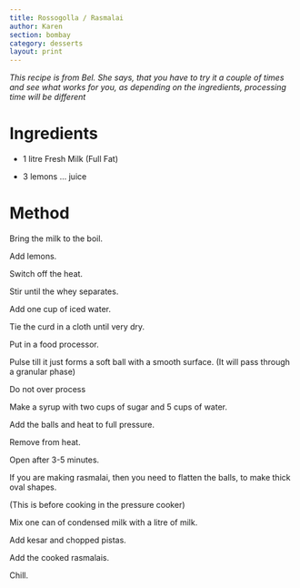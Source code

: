 ```yaml
---
title: Rossogolla / Rasmalai
author: Karen
section: bombay
category: desserts
layout: print
---
```

_This recipe is from Bel. She says, that you have to try it a couple of times and see what works for you, as depending on the ingredients, processing time will be different_


# Ingredients

* 1 litre Fresh Milk (Full Fat)

* 3 lemons … juice


# Method
Bring the milk to the boil.

Add lemons.

Switch off the heat.

Stir until the whey separates.

Add one cup of iced water.

Tie the curd in a cloth until very dry.

Put in a food processor.

Pulse till it just forms a soft ball with a smooth surface. (It will pass through a granular phase)

Do not over process

Make a syrup with two cups of sugar and 5 cups of water.

Add the balls and heat to full pressure.

Remove from heat.

Open after 3-5 minutes.

If you are making rasmalai, then you need to flatten the balls, to make thick oval shapes. 

(This is before cooking in the pressure cooker)

Mix one can of condensed milk with a litre of milk.

Add kesar and chopped pistas.

Add the cooked rasmalais.

Chill.


